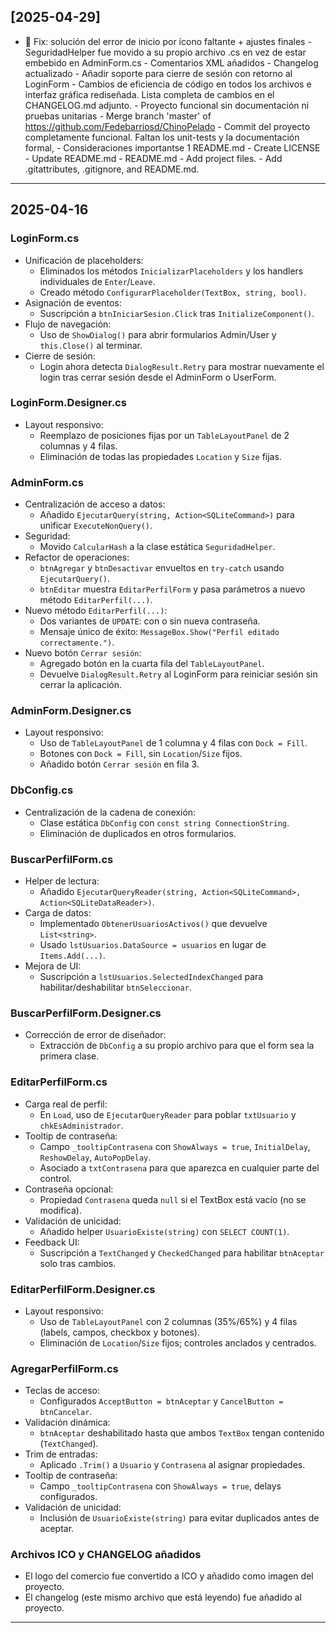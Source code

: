 ﻿## [2025-04-29]

- 🚀 Fix: solución del error de inicio por ícono faltante + ajustes finales - SeguridadHelper fue movido a su propio archivo .cs en vez de estar embebido en AdminForm.cs - Comentarios XML añadidos - Changelog actualizado - Añadir soporte para cierre de sesión con retorno al LoginForm - Cambios de eficiencia de código en todos los archivos e interfaz gráfica rediseñada. Lista completa de cambios en el CHANGELOG.md adjunto. - Proyecto funcional sin documentación ni pruebas unitarias - Merge branch 'master' of https://github.com/Fedebarriosd/ChinoPelado - Commit del proyecto completamente funcional. Faltan los unit-tests y la documentación formal, - Consideraciones importantse 1 README.md - Create LICENSE - Update README.md - README.md - Add project files. - Add .gitattributes, .gitignore, and README.md.

---
## 2025-04-16

### LoginForm.cs
- Unificación de placeholders:
  - Eliminados los métodos `InicializarPlaceholders` y los handlers individuales de `Enter`/`Leave`.
  - Creado método `ConfigurarPlaceholder(TextBox, string, bool)`.
- Asignación de eventos:
  - Suscripción a `btnIniciarSesion.Click` tras `InitializeComponent()`.
- Flujo de navegación:
  - Uso de `ShowDialog()` para abrir formularios Admin/User y `this.Close()` al terminar.
- Cierre de sesión:
  - Login ahora detecta `DialogResult.Retry` para mostrar nuevamente el login tras cerrar sesión desde el AdminForm o UserForm.

### LoginForm.Designer.cs
- Layout responsivo:
  - Reemplazo de posiciones fijas por un `TableLayoutPanel` de 2 columnas y 4 filas.
  - Eliminación de todas las propiedades `Location` y `Size` fijas.

### AdminForm.cs
- Centralización de acceso a datos:
  - Añadido `EjecutarQuery(string, Action<SQLiteCommand>)` para unificar `ExecuteNonQuery()`.
- Seguridad:
  - Movido `CalcularHash` a la clase estática `SeguridadHelper`.
- Refactor de operaciones:
  - `btnAgregar` y `btnDesactivar` envueltos en `try-catch` usando `EjecutarQuery()`.
  - `btnEditar` muestra `EditarPerfilForm` y pasa parámetros a nuevo método `EditarPerfil(...)`.
- Nuevo método `EditarPerfil(...)`:
  - Dos variantes de `UPDATE`: con o sin nueva contraseña.
  - Mensaje único de éxito: `MessageBox.Show("Perfil editado correctamente.")`.
- Nuevo botón `Cerrar sesión`:
  - Agregado botón en la cuarta fila del `TableLayoutPanel`.
  - Devuelve `DialogResult.Retry` al LoginForm para reiniciar sesión sin cerrar la aplicación.

### AdminForm.Designer.cs
- Layout responsivo:
  - Uso de `TableLayoutPanel` de 1 columna y 4 filas con `Dock = Fill`.
  - Botones con `Dock = Fill`, sin `Location`/`Size` fijos.
  - Añadido botón `Cerrar sesión` en fila 3.

### DbConfig.cs
- Centralización de la cadena de conexión:
  - Clase estática `DbConfig` con `const string ConnectionString`.
  - Eliminación de duplicados en otros formularios.

### BuscarPerfilForm.cs
- Helper de lectura:
  - Añadido `EjecutarQueryReader(string, Action<SQLiteCommand>, Action<SQLiteDataReader>)`.
- Carga de datos:
  - Implementado `ObtenerUsuariosActivos()` que devuelve `List<string>`.
  - Usado `lstUsuarios.DataSource = usuarios` en lugar de `Items.Add(...)`.
- Mejora de UI:
  - Suscripción a `lstUsuarios.SelectedIndexChanged` para habilitar/deshabilitar `btnSeleccionar`.

### BuscarPerfilForm.Designer.cs
- Corrección de error de diseñador:
  - Extracción de `DbConfig` a su propio archivo para que el form sea la primera clase.

### EditarPerfilForm.cs
- Carga real de perfil:
  - En `Load`, uso de `EjecutarQueryReader` para poblar `txtUsuario` y `chkEsAdministrador`.
- Tooltip de contraseña:
  - Campo `_tooltipContrasena` con `ShowAlways = true`, `InitialDelay`, `ReshowDelay`, `AutoPopDelay`.
  - Asociado a `txtContrasena` para que aparezca en cualquier parte del control.
- Contraseña opcional:
  - Propiedad `Contrasena` queda `null` si el TextBox está vacío (no se modifica).
- Validación de unicidad:
  - Añadido helper `UsuarioExiste(string)` con `SELECT COUNT(1)`.
- Feedback UI:
  - Suscripción a `TextChanged` y `CheckedChanged` para habilitar `btnAceptar` solo tras cambios.

### EditarPerfilForm.Designer.cs
- Layout responsivo:
  - Uso de `TableLayoutPanel` con 2 columnas (35%/65%) y 4 filas (labels, campos, checkbox y botones).
  - Eliminación de `Location`/`Size` fijos; controles anclados y centrados.

### AgregarPerfilForm.cs
- Teclas de acceso:
  - Configurados `AcceptButton = btnAceptar` y `CancelButton = btnCancelar`.
- Validación dinámica:
  - `btnAceptar` deshabilitado hasta que ambos `TextBox` tengan contenido (`TextChanged`).
- Trim de entradas:
  - Aplicado `.Trim()` a `Usuario` y `Contrasena` al asignar propiedades.
- Tooltip de contraseña:
  - Campo `_tooltipContrasena` con `ShowAlways = true`, delays configurados.
- Validación de unicidad:
  - Inclusión de `UsuarioExiste(string)` para evitar duplicados antes de aceptar.

### Archivos ICO y CHANGELOG añadidos
- El logo del comercio fue convertido a ICO y añadido como imagen del proyecto.
- El changelog (este mismo archivo que está leyendo) fue añadido al proyecto.

---
